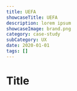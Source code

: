 ```yaml
---
title: UEFA
showcaseTitle: UEFA
description: lorem ipsum
showcaseImage: brand.png
category: case-study
subCategory: UX
date: 2020-01-01
tags: []
---
```


# Title

